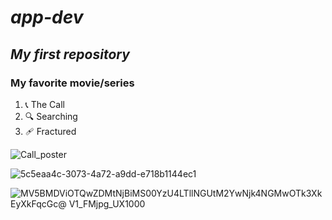 # *app-dev*
## *My first repository*
### **My favorite movie/series**
1. 📞 The Call
2. 🔍 Searching
3. 🩹 Fractured


![Call_poster](https://github.com/user-attachments/assets/08cbb757-3111-47e8-a2d2-764d42daf456)

![5c5eaa4c-3073-4a72-a9dd-e718b1144ec1](https://github.com/user-attachments/assets/4a91beff-29fd-434f-9a88-54dca263866a)

![MV5BMDViOTQwZDMtNjBiMS00YzU4LTllNGUtM2YwNjk4NGMwOTk3XkEyXkFqcGc@ _V1_FMjpg_UX1000_](https://github.com/user-attachments/assets/aa5d0864-3a6a-4a38-be71-52a9b0eeb46c)
